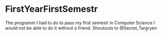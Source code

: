 # FirstYearFirstSemestr
The programm I had to do to pass my first semestr in Computer Science 
I would not be able to do it without a friend. Shoutouts to @Secret_Targryen
